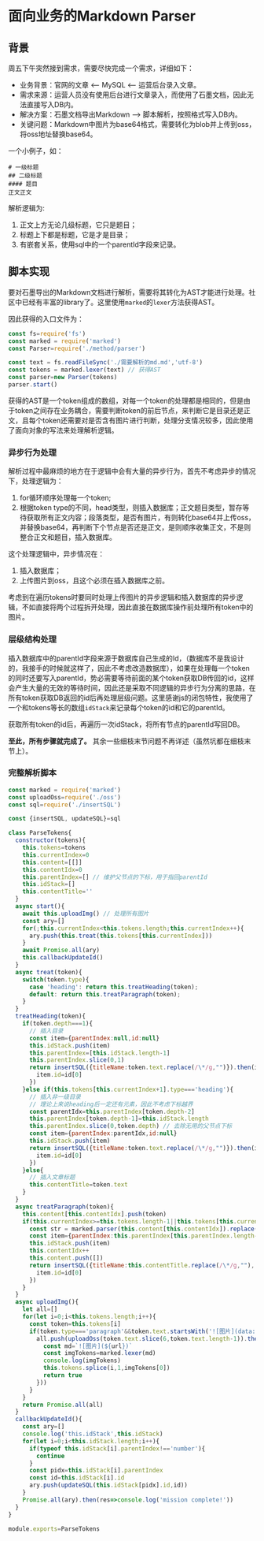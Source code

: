 # 面向业务的Markdown Parser
## 背景
周五下午突然接到需求，需要尽快完成一个需求，详细如下：
- 业务背景：官网的文章 <-- MySQL <-- 运营后台录入文章。
- 需求来源：运营人员没有使用后台进行文章录入，而使用了石墨文档，因此无法直接写入DB内。
- 解决方案：石墨文档导出Markdown --> 脚本解析，按照格式写入DB内。
- 关键问题：Markdown中图片为base64格式，需要转化为blob并上传到oss，将oss地址替换base64。

一个小例子，如：
```
# 一级标题
## 二级标题
#### 题目
正文正文

```
解析逻辑为:

1. 正文上方无论几级标题，它只是题目；
2. 标题上下都是标题，它是才是目录；
3. 有嵌套关系，使用sql中的一个parentId字段来记录。
## 脚本实现
要对石墨导出的Markdown文档进行解析，需要将其转化为AST才能进行处理。社区中已经有丰富的library了。这里使用`marked`的`lexer`方法获得AST。

因此获得的入口文件为：
```js
const fs=require('fs')
const marked = require('marked')
const Parser=require('./method/parser')

const text = fs.readFileSync('./需要解析的md.md','utf-8')
const tokens = marked.lexer(text) // 获得AST
const parser=new Parser(tokens)
parser.start()

```

获得的AST是一个token组成的数组，对每一个token的处理都是相同的，但是由于token之间存在业务耦合，需要判断token的前后节点，来判断它是目录还是正文，且每个token还需要对是否含有图片进行判断，处理分支情况较多，因此使用了面向对象的写法来处理解析逻辑。

### 异步行为处理
解析过程中最麻烦的地方在于逻辑中会有大量的异步行为，首先不考虑异步的情况下，处理逻辑为：

1. for循环顺序处理每一个token;
2. 根据token type的不同，head类型，则插入数据库；正文题目类型，暂存等待获取所有正文内容；段落类型，是否有图片，有则转化base64并上传oss，并替换base64，再判断下个节点是否还是正文，是则顺序收集正文，不是则整合正文和题目，插入数据库。

这个处理逻辑中，异步情况在：
1. 插入数据库；
2. 上传图片到oss，且这个必须在插入数据库之前。

考虑到在遍历tokens时要同时处理上传图片的异步逻辑和插入数据库的异步逻辑，不如直接将两个过程拆开处理，因此直接在数据库操作前处理所有token中的图片。

### 层级结构处理
插入数据库中的parentId字段来源于数据库自己生成的Id，（数据库不是我设计的，我接手的时候就这样了，因此不考虑改造数据库），如果在处理每一个token的同时还要写入parentId，势必需要等待前面的某个token获取DB传回的id，这样会产生大量的无效的等待时间，因此还是采取不同逻辑的异步行为分离的思路，在所有token获取DB返回的id后再处理层级问题。这里感谢js的闭包特性，我使用了一个和tokens等长的数组`idStack`来记录每个token的id和它的parentId。

获取所有token的id后，再遍历一次idStack，将所有节点的parentId写回DB。

**至此，所有步骤就完成了。** 其余一些细枝末节问题不再详述（虽然坑都在细枝末节上）。

### 完整解析脚本

```js
const marked = require('marked')
const uploadOss=require('./oss')
const sql=require('./insertSQL')

const {insertSQL, updateSQL}=sql

class ParseTokens{
  constructor(tokens){
    this.tokens=tokens
    this.currentIndex=0
    this.content=[[]]
    this.contentIdx=0
    this.parentIndex=[] // 维护父节点的下标，用于指回parentId
    this.idStack=[]
    this.contentTitle=''
  }
  async start(){
    await this.uploadImg() // 处理所有图片
    const ary=[]
    for(;this.currentIndex<this.tokens.length;this.currentIndex++){
      ary.push(this.treat(this.tokens[this.currentIndex]))
    }
    await Promise.all(ary)
    this.callbackUpdateId()
  }
  async treat(token){
    switch(token.type){
      case 'heading': return this.treatHeading(token);
      default: return this.treatParagraph(token);
    }
  }
  treatHeading(token){
    if(token.depth===1){
      // 插入目录
      const item={parentIndex:null,id:null}
      this.idStack.push(item)
      this.parentIndex=[this.idStack.length-1]
      this.parentIndex.slice(0,1)
      return insertSQL({titleName:token.text.replace(/\*/g,"")}).then(id=>{
        item.id=id[0]
      })
    }else if(this.tokens[this.currentIndex+1].type==='heading'){
      // 插入非一级目录
      // 理论上来说heading后一定还有元素，因此不考虑下标越界
      const parentIdx=this.parentIndex[token.depth-2]
      this.parentIndex[token.depth-1]=this.idStack.length
      this.parentIndex.slice(0,token.depth) // 去除无用的父节点下标
      const item={parentIndex:parentIdx,id:null}
      this.idStack.push(item)
      return insertSQL({titleName:token.text.replace(/\*/g,"")}).then(id=>{
        item.id=id[0]
      })
    }else{
      // 插入文章标题
      this.contentTitle=token.text
    }
  }
  async treatParagraph(token){
    this.content[this.contentIdx].push(token)
    if(this.currentIndex>=this.tokens.length-1||this.tokens[this.currentIndex+1].type==='heading'){
      const str = marked.parser(this.content[this.contentIdx]).replace(/(?<=>)\s*(?=<)/g,"") // 一定要去空格，否则sql出错
      const item={parentIndex:this.parentIndex[this.parentIndex.length-1],id:null}
      this.idStack.push(item)
      this.contentIdx++
      this.content.push([])
      return insertSQL({titleName:this.contentTitle.replace(/\*/g,""), content:str}).then(id=>{
        item.id=id[0]
      })
    }
  }
  async uploadImg(){
    let all=[]
    for(let i=0;i<this.tokens.length;i++){
      const token=this.tokens[i]
      if(token.type==='paragraph'&&token.text.startsWith('![图片](data:')){
        all.push(uploadOss(token.text.slice(6,token.text.length-1)).then(url=>{
          const md=`![图片](${url})`
          const imgTokens=marked.lexer(md)
          console.log(imgTokens)
          this.tokens.splice(i,1,imgTokens[0])
          return true
        }))
      }
    }
    return Promise.all(all)
  }
  callbackUpdateId(){
    const ary=[]
    console.log('this.idStack',this.idStack)
    for(let i=0;i<this.idStack.length;i++){
      if(typeof this.idStack[i].parentIndex!=='number'){
        continue
      }
      const pidx=this.idStack[i].parentIndex
      const id=this.idStack[i].id
      ary.push(updateSQL(this.idStack[pidx].id,id))
    }
    Promise.all(ary).then(res=>console.log('mission complete!'))
  }
}

module.exports=ParseTokens

```